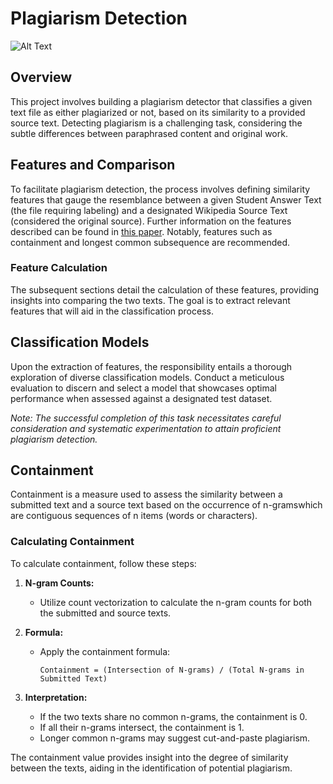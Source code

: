 # Plagiarism Detection
![Alt Text](https://github.com/lukaszwaller/ml-engineering/assets/plagiarism-detection.jpg)

## Overview

This project involves building a plagiarism detector that classifies a given text file as either plagiarized or not, based on its similarity to a provided source text. Detecting plagiarism is a challenging task, considering the subtle differences between paraphrased content and original work.

## Features and Comparison

To facilitate plagiarism detection, the process involves defining similarity features that gauge the resemblance between a given Student Answer Text (the file requiring labeling) and a designated Wikipedia Source Text (considered the original source). Further information on the features described can be found in [this paper](https://s3.amazonaws.com/video.udacity-data.com/topher/2019/January/5c412841_developing-a-corpus-of-plagiarised-short-answers/developing-a-corpus-of-plagiarised-short-answers.pdf). Notably, features such as containment and longest common subsequence are recommended.

### Feature Calculation

The subsequent sections detail the calculation of these features, providing insights into comparing the two texts. The goal is to extract relevant features that will aid in the classification process.

## Classification Models

Upon the extraction of features, the responsibility entails a thorough exploration of diverse classification models. Conduct a meticulous evaluation to discern and select a model that showcases optimal performance when assessed against a designated test dataset.

*Note: The successful completion of this task necessitates careful consideration and systematic experimentation to attain proficient plagiarism detection.*

## Containment

Containment is a measure used to assess the similarity between a submitted text and a source text based on the occurrence of n-gramswhich are contiguous sequences of n items (words or characters).

### Calculating Containment

To calculate containment, follow these steps:

1. **N-gram Counts:**
   - Utilize count vectorization to calculate the n-gram counts for both the submitted and source texts.

2. **Formula:**
   - Apply the containment formula:
     ```
     Containment = (Intersection of N-grams) / (Total N-grams in Submitted Text)
     ```

3. **Interpretation:**
   - If the two texts share no common n-grams, the containment is 0.
   - If all their n-grams intersect, the containment is 1.
   - Longer common n-grams may suggest cut-and-paste plagiarism.

The containment value provides insight into the degree of similarity between the texts, aiding in the identification of potential plagiarism.

